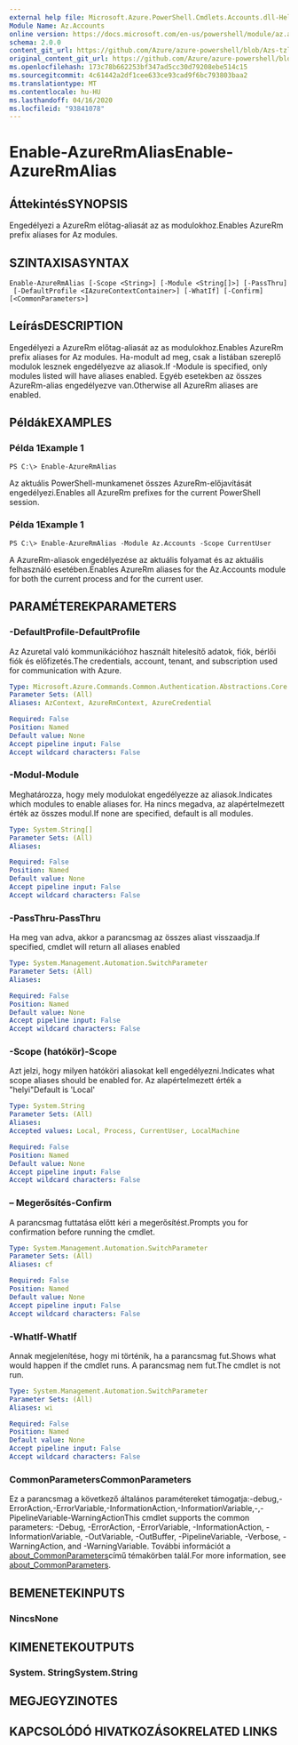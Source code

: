 ```yaml
---
external help file: Microsoft.Azure.PowerShell.Cmdlets.Accounts.dll-Help.xml
Module Name: Az.Accounts
online version: https://docs.microsoft.com/en-us/powershell/module/az.accounts/enable-azurermalias
schema: 2.0.0
content_git_url: https://github.com/Azure/azure-powershell/blob/Azs-tzl/src/Accounts/Accounts/help/Enable-AzureRmAlias.md
original_content_git_url: https://github.com/Azure/azure-powershell/blob/Azs-tzl/src/Accounts/Accounts/help/Enable-AzureRmAlias.md
ms.openlocfilehash: 173c78b662253bf347ad5cc30d79208ebe514c15
ms.sourcegitcommit: 4c61442a2df1cee633ce93cad9f6bc793803baa2
ms.translationtype: MT
ms.contentlocale: hu-HU
ms.lasthandoff: 04/16/2020
ms.locfileid: "93841078"
---
```

# <span data-ttu-id="2169b-101">Enable-AzureRmAlias</span><span class="sxs-lookup"><span data-stu-id="2169b-101">Enable-AzureRmAlias</span></span>

## <span data-ttu-id="2169b-102">Áttekintés</span><span class="sxs-lookup"><span data-stu-id="2169b-102">SYNOPSIS</span></span>
<span data-ttu-id="2169b-103">Engedélyezi a AzureRm előtag-aliasát az as modulokhoz.</span><span class="sxs-lookup"><span data-stu-id="2169b-103">Enables AzureRm prefix aliases for Az modules.</span></span>

## <span data-ttu-id="2169b-104">SZINTAXISA</span><span class="sxs-lookup"><span data-stu-id="2169b-104">SYNTAX</span></span>

```
Enable-AzureRmAlias [-Scope <String>] [-Module <String[]>] [-PassThru]
 [-DefaultProfile <IAzureContextContainer>] [-WhatIf] [-Confirm] [<CommonParameters>]
```

## <span data-ttu-id="2169b-105">Leírás</span><span class="sxs-lookup"><span data-stu-id="2169b-105">DESCRIPTION</span></span>
<span data-ttu-id="2169b-106">Engedélyezi a AzureRm előtag-aliasát az as modulokhoz.</span><span class="sxs-lookup"><span data-stu-id="2169b-106">Enables AzureRm prefix aliases for Az modules.</span></span> <span data-ttu-id="2169b-107">Ha-modult ad meg, csak a listában szereplő modulok lesznek engedélyezve az aliasok.</span><span class="sxs-lookup"><span data-stu-id="2169b-107">If -Module is specified, only modules listed will have aliases enabled.</span></span> <span data-ttu-id="2169b-108">Egyéb esetekben az összes AzureRm-alias engedélyezve van.</span><span class="sxs-lookup"><span data-stu-id="2169b-108">Otherwise all AzureRm aliases are enabled.</span></span>

## <span data-ttu-id="2169b-109">Példák</span><span class="sxs-lookup"><span data-stu-id="2169b-109">EXAMPLES</span></span>

### <span data-ttu-id="2169b-110">Példa 1</span><span class="sxs-lookup"><span data-stu-id="2169b-110">Example 1</span></span>
```
PS C:\> Enable-AzureRmAlias
```

<span data-ttu-id="2169b-111">Az aktuális PowerShell-munkamenet összes AzureRm-előjavítását engedélyezi.</span><span class="sxs-lookup"><span data-stu-id="2169b-111">Enables all AzureRm prefixes for the current PowerShell session.</span></span>

### <span data-ttu-id="2169b-112">Példa 1</span><span class="sxs-lookup"><span data-stu-id="2169b-112">Example 1</span></span>
```
PS C:\> Enable-AzureRmAlias -Module Az.Accounts -Scope CurrentUser
```

<span data-ttu-id="2169b-113">A AzureRm-aliasok engedélyezése az aktuális folyamat és az aktuális felhasználó esetében.</span><span class="sxs-lookup"><span data-stu-id="2169b-113">Enables AzureRm aliases for the Az.Accounts module for both the current process and for the current user.</span></span>

## <span data-ttu-id="2169b-114">PARAMÉTEREK</span><span class="sxs-lookup"><span data-stu-id="2169b-114">PARAMETERS</span></span>

### <span data-ttu-id="2169b-115">-DefaultProfile</span><span class="sxs-lookup"><span data-stu-id="2169b-115">-DefaultProfile</span></span>
<span data-ttu-id="2169b-116">Az Azuretal való kommunikációhoz használt hitelesítő adatok, fiók, bérlői fiók és előfizetés.</span><span class="sxs-lookup"><span data-stu-id="2169b-116">The credentials, account, tenant, and subscription used for communication with Azure.</span></span>

```yaml
Type: Microsoft.Azure.Commands.Common.Authentication.Abstractions.Core.IAzureContextContainer
Parameter Sets: (All)
Aliases: AzContext, AzureRmContext, AzureCredential

Required: False
Position: Named
Default value: None
Accept pipeline input: False
Accept wildcard characters: False
```

### <span data-ttu-id="2169b-117">-Modul</span><span class="sxs-lookup"><span data-stu-id="2169b-117">-Module</span></span>
<span data-ttu-id="2169b-118">Meghatározza, hogy mely modulokat engedélyezze az aliasok.</span><span class="sxs-lookup"><span data-stu-id="2169b-118">Indicates which modules to enable aliases for.</span></span>
<span data-ttu-id="2169b-119">Ha nincs megadva, az alapértelmezett érték az összes modul.</span><span class="sxs-lookup"><span data-stu-id="2169b-119">If none are specified, default is all modules.</span></span>

```yaml
Type: System.String[]
Parameter Sets: (All)
Aliases:

Required: False
Position: Named
Default value: None
Accept pipeline input: False
Accept wildcard characters: False
```

### <span data-ttu-id="2169b-120">-PassThru</span><span class="sxs-lookup"><span data-stu-id="2169b-120">-PassThru</span></span>
<span data-ttu-id="2169b-121">Ha meg van adva, akkor a parancsmag az összes aliast visszaadja.</span><span class="sxs-lookup"><span data-stu-id="2169b-121">If specified, cmdlet will return all aliases enabled</span></span>

```yaml
Type: System.Management.Automation.SwitchParameter
Parameter Sets: (All)
Aliases:

Required: False
Position: Named
Default value: None
Accept pipeline input: False
Accept wildcard characters: False
```

### <span data-ttu-id="2169b-122">-Scope (hatókör)</span><span class="sxs-lookup"><span data-stu-id="2169b-122">-Scope</span></span>
<span data-ttu-id="2169b-123">Azt jelzi, hogy milyen hatóköri aliasokat kell engedélyezni.</span><span class="sxs-lookup"><span data-stu-id="2169b-123">Indicates what scope aliases should be enabled for.</span></span> <span data-ttu-id="2169b-124">Az alapértelmezett érték a "helyi"</span><span class="sxs-lookup"><span data-stu-id="2169b-124">Default is 'Local'</span></span>

```yaml
Type: System.String
Parameter Sets: (All)
Aliases:
Accepted values: Local, Process, CurrentUser, LocalMachine

Required: False
Position: Named
Default value: None
Accept pipeline input: False
Accept wildcard characters: False
```

### <span data-ttu-id="2169b-125">– Megerősítés</span><span class="sxs-lookup"><span data-stu-id="2169b-125">-Confirm</span></span>
<span data-ttu-id="2169b-126">A parancsmag futtatása előtt kéri a megerősítést.</span><span class="sxs-lookup"><span data-stu-id="2169b-126">Prompts you for confirmation before running the cmdlet.</span></span>

```yaml
Type: System.Management.Automation.SwitchParameter
Parameter Sets: (All)
Aliases: cf

Required: False
Position: Named
Default value: None
Accept pipeline input: False
Accept wildcard characters: False
```

### <span data-ttu-id="2169b-127">-WhatIf</span><span class="sxs-lookup"><span data-stu-id="2169b-127">-WhatIf</span></span>
<span data-ttu-id="2169b-128">Annak megjelenítése, hogy mi történik, ha a parancsmag fut.</span><span class="sxs-lookup"><span data-stu-id="2169b-128">Shows what would happen if the cmdlet runs.</span></span>
<span data-ttu-id="2169b-129">A parancsmag nem fut.</span><span class="sxs-lookup"><span data-stu-id="2169b-129">The cmdlet is not run.</span></span>

```yaml
Type: System.Management.Automation.SwitchParameter
Parameter Sets: (All)
Aliases: wi

Required: False
Position: Named
Default value: None
Accept pipeline input: False
Accept wildcard characters: False
```

### <span data-ttu-id="2169b-130">CommonParameters</span><span class="sxs-lookup"><span data-stu-id="2169b-130">CommonParameters</span></span>
<span data-ttu-id="2169b-131">Ez a parancsmag a következő általános paramétereket támogatja:-debug,-ErrorAction,-ErrorVariable,-InformationAction,-InformationVariable,-,-PipelineVariable-WarningAction</span><span class="sxs-lookup"><span data-stu-id="2169b-131">This cmdlet supports the common parameters: -Debug, -ErrorAction, -ErrorVariable, -InformationAction, -InformationVariable, -OutVariable, -OutBuffer, -PipelineVariable, -Verbose, -WarningAction, and -WarningVariable.</span></span> <span data-ttu-id="2169b-132">További információt a [about_CommonParameters](http://go.microsoft.com/fwlink/?LinkID=113216)című témakörben talál.</span><span class="sxs-lookup"><span data-stu-id="2169b-132">For more information, see [about_CommonParameters](http://go.microsoft.com/fwlink/?LinkID=113216).</span></span>

## <span data-ttu-id="2169b-133">BEMENETEK</span><span class="sxs-lookup"><span data-stu-id="2169b-133">INPUTS</span></span>

### <span data-ttu-id="2169b-134">Nincs</span><span class="sxs-lookup"><span data-stu-id="2169b-134">None</span></span>

## <span data-ttu-id="2169b-135">KIMENETEK</span><span class="sxs-lookup"><span data-stu-id="2169b-135">OUTPUTS</span></span>

### <span data-ttu-id="2169b-136">System. String</span><span class="sxs-lookup"><span data-stu-id="2169b-136">System.String</span></span>

## <span data-ttu-id="2169b-137">MEGJEGYZI</span><span class="sxs-lookup"><span data-stu-id="2169b-137">NOTES</span></span>

## <span data-ttu-id="2169b-138">KAPCSOLÓDÓ HIVATKOZÁSOK</span><span class="sxs-lookup"><span data-stu-id="2169b-138">RELATED LINKS</span></span>
